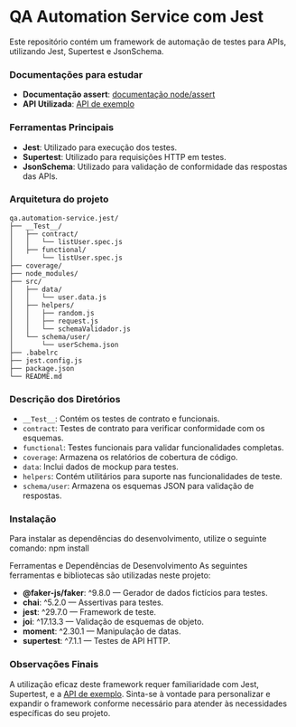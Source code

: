 # QA Automation Service com Jest

Este repositório contém um framework de automação de testes para APIs, utilizando Jest, Supertest e JsonSchema.


### Documentações para estudar

- **Documentação assert**: [documentação node/assert](https://nodejs.org/api/assert.html)
- **API Utilizada**: [API de exemplo](reqres.in)

### Ferramentas Principais

- **Jest**: Utilizado para execução dos testes.
- **Supertest**: Utilizado para requisições HTTP em testes.
- **JsonSchema**: Utilizado para validação de conformidade das respostas das APIs.


### Arquitetura do projeto

```
qa.automation-service.jest/
├── __Test__/
│   ├── contract/
│   │   └── listUser.spec.js
│   ├── functional/
│       └── listUser.spec.js
├── coverage/
├── node_modules/
├── src/
│   ├── data/
│   │   └── user.data.js
│   ├── helpers/
│   │   ├── random.js
│   │   ├── request.js
│   │   └── schemaValidador.js
│   └── schema/user/
│       └── userSchema.json
├── .babelrc
├── jest.config.js
├── package.json
└── README.md
```

### Descrição dos Diretórios

- `__Test__`: Contém os testes de contrato e funcionais.
- `contract`: Testes de contrato para verificar conformidade com os esquemas.
- `functional`: Testes funcionais para validar funcionalidades completas.
- `coverage`: Armazena os relatórios de cobertura de código.
- `data`: Inclui dados de mockup para testes.
- `helpers`: Contém utilitários para suporte nas funcionalidades de teste.
- `schema/user`: Armazena os esquemas JSON para validação de respostas.

### Instalação

Para instalar as dependências do desenvolvimento, utilize o seguinte comando:
npm install

Ferramentas e Dependências de Desenvolvimento
As seguintes ferramentas e bibliotecas são utilizadas neste projeto:

- **@faker-js/faker**: ^9.8.0 — Gerador de dados fictícios para testes.
- **chai**: ^5.2.0 — Assertivas para testes.
- **jest**: ^29.7.0 — Framework de teste.
- **joi**: ^17.13.3 — Validação de esquemas de objeto.
- **moment**: ^2.30.1 — Manipulação de datas.
- **supertest**: ^7.1.1 — Testes de API HTTP.




### Observações Finais
A utilização eficaz deste framework requer familiaridade com Jest, Supertest, e a [API de exemplo](reqres.in). Sinta-se à vontade para personalizar e expandir o framework conforme necessário para atender às necessidades específicas do seu projeto.
